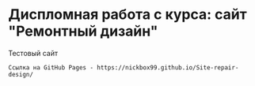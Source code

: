 # Диспломная работа с курса: сайт "Ремонтный дизайн"
Тестовый сайт

```
Ссылка на GitHub Pages - https://nickbox99.github.io/Site-repair-design/
```